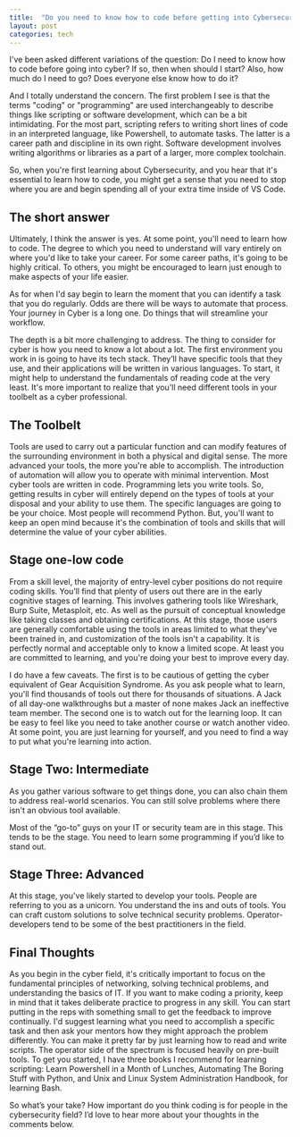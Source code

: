 ```yaml
---
title:  "Do you need to know how to code before getting into Cybersecurity?"
layout: post
categories: tech
---
```

I've been asked different variations of the question: Do I need to know how to code before going into cyber? If so, then when should I start? Also, how much do I need to go? Does everyone else know how to do it? 

And I totally understand the concern. The first problem I see is that the terms "coding" or "programming" are used interchangeably to describe things like scripting or software development, which can be a bit intimidating. For the most part, scripting refers to writing short lines of code in an interpreted language, like Powershell, to automate tasks. The latter is a career path and discipline in its own right. Software development involves writing algorithms or libraries as a part of a larger, more complex toolchain.

So, when you're first learning about Cybersecurity, and you hear that it's essential to learn how to code, you might get a sense that you need to stop where you are and begin spending all of your extra time inside of VS Code.

## The short answer
Ultimately, I think the answer is yes. At some point, you'll need to learn how to code. The degree to which you need to understand will vary entirely on where you'd like to take your career. For some career paths, it's going to be highly critical. To others, you might be encouraged to learn just enough to make aspects of your life easier.

As for when I'd say begin to learn the moment that you can identify a task that you do regularly. Odds are there will be ways to automate that process. Your journey in Cyber is a long one. Do things that will streamline your workflow.

The depth is a bit more challenging to address. The thing to consider for cyber is how you need to know a lot about a lot. The first environment you work in is going to have its tech stack. They’ll have specific tools that they use, and their applications will be written in various languages. To start, it might help to understand the fundamentals of reading code at the very least. It's more important to realize that you'll need different tools in your toolbelt as a cyber professional.

## The Toolbelt
Tools are used to carry out a particular function and can modify features of the surrounding environment in both a physical and digital sense. The more advanced your tools, the more you're able to accomplish. The introduction of automation will allow you to operate with minimal intervention. Most cyber tools are written in code. Programming lets you write tools. So, getting results in cyber will entirely depend on the types of tools at your disposal and your ability to use them. The specific languages are going to be your choice. Most people will recommend Python. But, you'll want to keep an open mind because it's the combination of tools and skills that will determine the value of your cyber abilities.

## Stage one-low code
From a skill level, the majority of entry-level cyber positions do not require coding skills. You’ll find that plenty of users out there are in the early cognitive stages of learning. This involves gathering tools like Wireshark, Burp Suite, Metasploit, etc. As well as the pursuit of conceptual knowledge like taking classes and obtaining certifications. At this stage, those users are generally comfortable using the tools in areas limited to what they've been trained in, and customization of the tools isn't a capability. It is perfectly normal and acceptable only to know a limited scope. At least you are committed to learning, and you're doing your best to improve every day.

I do have a few caveats. The first is to be cautious of getting the cyber equivalent of Gear Acquisition Syndrome. As you ask people what to learn, you'll find thousands of tools out there for thousands of situations. A Jack of all day-one walkthroughs but a master of none makes Jack an ineffective team member. The second one is to watch out for the learning loop. It can be easy to feel like you need to take another course or watch another video. At some point, you are just learning for yourself, and you need to find a way to put what you're learning into action.

## Stage Two: Intermediate
As you gather various software to get things done, you can also chain them to address real-world scenarios. You can still solve problems where there isn't an obvious tool available.

Most of the “go-to” guys on your IT or security team are in this stage. This tends to be the stage. You need to learn some programming if you’d like to stand out.

## Stage Three: Advanced
At this stage, you've likely started to develop your tools. People are referring to you as a unicorn. You understand the ins and outs of tools. You can craft custom solutions to solve technical security problems. Operator-developers tend to be some of the best practitioners in the field. 

## Final Thoughts
As you begin in the cyber field, it's critically important to focus on the fundamental principles of networking, solving technical problems, and understanding the basics of IT. If you want to make coding a priority, keep in mind that it takes deliberate practice to progress in any skill. You can start putting in the reps with something small to get the feedback to improve continually. I'd suggest learning what you need to accomplish a specific task and then ask your mentors how they might approach the problem differently. You can make it pretty far by just learning how to read and write scripts. The operator side of the spectrum is focused heavily on pre-built tools. To get you started, I have three books I recommend for learning scripting: Learn Powershell in a Month of Lunches, Automating The Boring Stuff with Python, and Unix and Linux System Administration Handbook, for learning Bash.

So what’s your take? How important do you think coding is for people in the cybersecurity field? I’d love to hear more about your thoughts in the comments below.